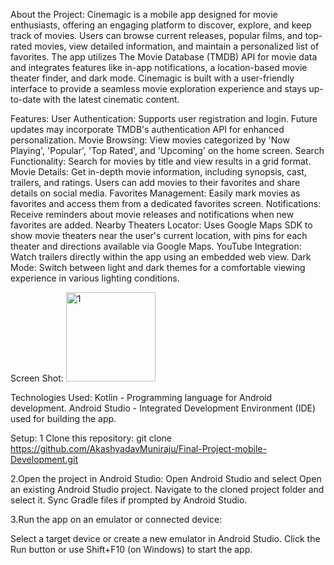 About the Project:
Cinemagic is a mobile app designed for movie enthusiasts, offering an engaging platform to discover, explore, and keep track of movies. Users can browse current releases, popular films, and top-rated movies, view detailed information, and maintain a personalized list of favorites. The app utilizes The Movie Database (TMDB) API for movie data and integrates features like in-app notifications, a location-based movie theater finder, and dark mode. Cinemagic is built with a user-friendly interface to provide a seamless movie exploration experience and stays up-to-date with the latest cinematic content.

Features:
User Authentication: Supports user registration and login. Future updates may incorporate TMDB's authentication API for enhanced personalization.
Movie Browsing: View movies categorized by 'Now Playing', 'Popular', 'Top Rated', and 'Upcoming' on the home screen.
Search Functionality: Search for movies by title and view results in a grid format.
Movie Details: Get in-depth movie information, including synopsis, cast, trailers, and ratings. Users can add movies to their favorites and share details on social media.
Favorites Management: Easily mark movies as favorites and access them from a dedicated favorites screen.
Notifications: Receive reminders about movie releases and notifications when new favorites are added.
Nearby Theaters Locator: Uses Google Maps SDK to show movie theaters near the user's current location, with pins for each theater and directions available via Google Maps.
YouTube Integration: Watch trailers directly within the app using an embedded web view.
Dark Mode: Switch between light and dark themes for a comfortable viewing experience in various lighting conditions.

Screen Shot:
<img width="143" alt="1" src="https://github.com/user-attachments/assets/054d935f-6075-48c8-9af0-93fd806ea05f">


Technologies Used:
Kotlin - Programming language for Android development.
Android Studio - Integrated Development Environment (IDE) used for building the app.

Setup:
1 Clone this repository:
   git clone https://github.com/AkashyadavMuniraju/Final-Project-mobile-Development.git
  
  
2.Open the project in Android Studio:
  Open Android Studio and select Open an existing Android Studio project.
  Navigate to the cloned project folder and select it.
  Sync Gradle files if prompted by Android Studio.

3.Run the app on an emulator or connected device:

  Select a target device or create a new emulator in Android Studio.
  Click the Run button or use Shift+F10 (on Windows) to start the app.

